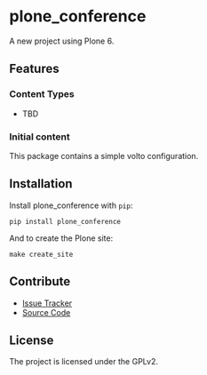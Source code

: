 # plone_conference

A new project using Plone 6.

## Features

### Content Types

- TBD

### Initial content

This package contains a simple volto configuration.

Installation
------------

Install plone_conference with `pip`:

```shell
pip install plone_conference
```
And to create the Plone site:

```shell
make create_site
```

## Contribute

- [Issue Tracker](https://github.com/ericof/plone-conference/issues)
- [Source Code](https://github.com/ericof/plone-conference/)

## License

The project is licensed under the GPLv2.
